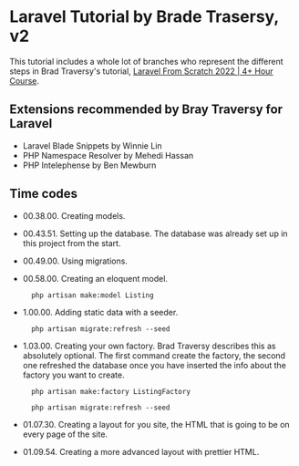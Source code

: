 # Laravel Tutorial by Brade Trasersy, v2

This tutorial includes a whole lot of branches who represent the different steps in Brad Traversy's tutorial, [Laravel From Scratch 2022 | 4+ Hour Course](https://www.youtube.com/watch?v=MYyJ4PuL4pY).

## Extensions recommended by Bray Traversy for Laravel

- Laravel Blade Snippets by Winnie Lin
- PHP Namespace Resolver by Mehedi Hassan
- PHP Intelephense by Ben Mewburn

## Time codes

- 00.38.00. Creating models.
- 00.43.51. Setting up the database. The database was already set up in this project from the start.
- 00.49.00. Using migrations.
- 00.58.00. Creating an eloquent model.

        php artisan make:model Listing

- 1.00.00. Adding static data with a seeder.

        php artisan migrate:refresh --seed

- 1.03.00. Creating your own factory. Brad Traversy describes this as absolutely optional. The first command create the factory, the second one refreshed the database once you have inserted the info about the factory you want to create.

        php artisan make:factory ListingFactory

        php artisan migrate:refresh --seed

- 01.07.30. Creating a layout for you site, the HTML that is going to be on every page of the site.

- 01.09.54. Creating a more advanced layout with prettier HTML.